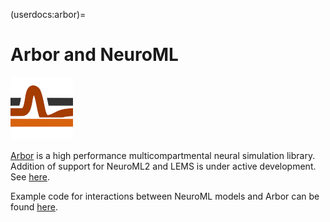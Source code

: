(userdocs:arbor)=
# Arbor and NeuroML

![Arbor logo](../../../images/tools/arbor.png)

[Arbor](https://arbor-sim.org/) is a high performance multicompartmental neural simulation library. Addition of support for NeuroML2 and LEMS is under active development.
See [here](https://docs.arbor-sim.org/en/stable/fileformat/neuroml.html).

Example code for interactions between NeuroML models and Arbor can be found [here](https://github.com/OpenSourceBrain/ArborShowcase).
